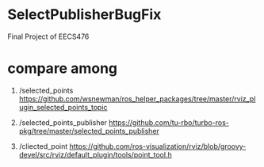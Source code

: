 # SelectPublisherBugFix
Final Project of EECS476

# compare among
  
  1. /selected_points
  https://github.com/wsnewman/ros_helper_packages/tree/master/rviz_plugin_selected_points_topic

  2. /selected_points_publisher
  https://github.com/tu-rbo/turbo-ros-pkg/tree/master/selected_points_publisher
 
  3. /cliected_point
  https://github.com/ros-visualization/rviz/blob/groovy-devel/src/rviz/default_plugin/tools/point_tool.h
